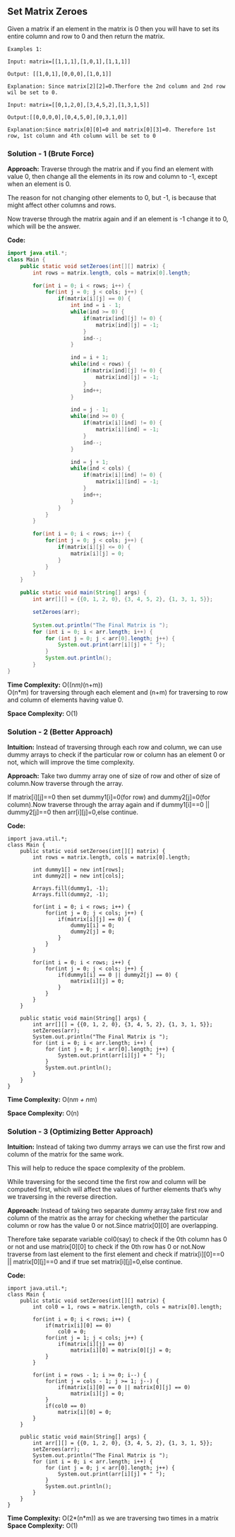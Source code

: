 ## Set Matrix Zeroes
Given a matrix if an element in the matrix is 0 then you will have to set its entire column and row to 0 and then return the matrix.

```
Examples 1:

Input: matrix=[[1,1,1],[1,0,1],[1,1,1]]

Output: [[1,0,1],[0,0,0],[1,0,1]]

Explanation: Since matrix[2][2]=0.Therfore the 2nd column and 2nd row wil be set to 0.
 
Input: matrix=[[0,1,2,0],[3,4,5,2],[1,3,1,5]]

Output:[[0,0,0,0],[0,4,5,0],[0,3,1,0]]

Explanation:Since matrix[0][0]=0 and matrix[0][3]=0. Therefore 1st row, 1st column and 4th column will be set to 0
```

### Solution - 1 (Brute Force)
**Approach:** Traverse through the matrix and if you find an element with value 0, then change all the elements in its row and column to -1, except when an element is 0. 

The reason for not changing other elements to 0, but -1, is because that might affect other columns and rows. 

Now traverse through the matrix again and if an element is -1 change it to 0, which will be the answer.

**Code:** <br/>
```java
import java.util.*;
class Main {
    public static void setZeroes(int[][] matrix) {
        int rows = matrix.length, cols = matrix[0].length;

        for(int i = 0; i < rows; i++) {
            for(int j = 0; j < cols; j++) {
                if(matrix[i][j] == 0) {
                    int ind = i - 1;
                    while(ind >= 0) {
                        if(matrix[ind][j] != 0) {
                            matrix[ind][j] = -1;
                        }
                        ind--;
                    }

                    ind = i + 1;
                    while(ind < rows) {
                        if(matrix[ind][j] != 0) {
                            matrix[ind][j] = -1;
                        }
                        ind++;
                    }

                    ind = j - 1;
                    while(ind >= 0) {
                        if(matrix[i][ind] != 0) {
                            matrix[i][ind] = -1;
                        }
                        ind--;
                    }

                    ind = j + 1;
                    while(ind < cols) {
                        if(matrix[i][ind] != 0) {
                            matrix[i][ind] = -1;
                        }
                        ind++;
                    }
                }
            }
        }

        for(int i = 0; i < rows; i++) {
            for(int j = 0; j < cols; j++) {
                if(matrix[i][j] <= 0) {
                    matrix[i][j] = 0;
                }
            }
        }
    }

    public static void main(String[] args) {
        int arr[][] = {{0, 1, 2, 0}, {3, 4, 5, 2}, {1, 3, 1, 5}};

        setZeroes(arr);
        
        System.out.println("The Final Matrix is ");
        for (int i = 0; i < arr.length; i++) {
            for (int j = 0; j < arr[0].length; j++) {
                System.out.print(arr[i][j] + " ");
            }
            System.out.println();
        }
}
```

**Time Complexity:** O((n*m)*(n+m)) <br/>
O(n*m) for traversing through each element and (n+m) for traversing to row and column of elements having value 0.

**Space Complexity:** O(1)

### Solution - 2 (Better Approach)
**Intuition:** Instead of traversing through each row and column, we can use dummy arrays to check if the particular row or column has an element 0 or not, which will improve the time complexity.

**Approach:** Take two dummy array one of size of row and other of size of column.Now traverse through the array.

If matrix[i][j]==0 then set dummy1[i]=0(for row) and dummy2[j]=0(for column).Now traverse through the array again and if dummy1[i]==0  || dummy2[j]==0 then arr[i][j]=0,else continue.

**Code:** <br/>
```java:
import java.util.*;
class Main {
    public static void setZeroes(int[][] matrix) {
        int rows = matrix.length, cols = matrix[0].length;

        int dummy1[] = new int[rows];
        int dummy2[] = new int[cols];

        Arrays.fill(dummy1, -1);
        Arrays.fill(dummy2, -1);

        for(int i = 0; i < rows; i++) {
            for(int j = 0; j < cols; j++) {
                if(matrix[i][j] == 0) {
                    dummy1[i] = 0;
                    dummy2[j] = 0;
                }
            }
        }

        for(int i = 0; i < rows; i++) {
            for(int j = 0; j < cols; j++) {
                if(dummy1[i] == 0 || dummy2[j] == 0) {
                    matrix[i][j] = 0;
                }
            }
        }
    }

    public static void main(String[] args) {
        int arr[][] = {{0, 1, 2, 0}, {3, 4, 5, 2}, {1, 3, 1, 5}};
        setZeroes(arr);
        System.out.println("The Final Matrix is ");
        for (int i = 0; i < arr.length; i++) {
            for (int j = 0; j < arr[0].length; j++) {
                System.out.print(arr[i][j] + " ");
            }
            System.out.println();
        }
    }
}
```

**Time Complexity:** O(n*m + n*m)

**Space Complexity:** O(n)

### Solution - 3 (Optimizing Better Approach)
**Intuition:** Instead of taking two dummy arrays we can use the first row and column of the matrix for the same work. 

This will help to reduce the space complexity of the problem. 

While traversing for the second time the first row and column will be computed first, which will affect the values of further elements that’s why we traversing in the reverse direction.

**Approach:** Instead of taking two separate dummy array,take first row and column of the matrix as the array for checking whether the particular column or row has the value 0 or not.Since matrix[0][0] are overlapping.

Therefore take separate variable col0(say) to check if the 0th column has 0 or not and use matrix[0][0] to check if the 0th row has 0 or not.Now traverse from last element to the first element and check if matrix[i][0]==0 || matrix[0][j]==0 and if true set matrix[i][j]=0,else continue.

**Code:** <br/>
```java:
import java.util.*;
class Main {
    public static void setZeroes(int[][] matrix) {
        int col0 = 1, rows = matrix.length, cols = matrix[0].length;

        for(int i = 0; i < rows; i++) {
            if(matrix[i][0] == 0)
                col0 = 0;
            for(int j = 1; j < cols; j++) {
                if(matrix[i][j] == 0)
                    matrix[i][0] = matrix[0][j] = 0;
            }
        }

        for(int i = rows - 1; i >= 0; i--) {
            for(int j = cols - 1; j >= 1; j--) {
                if(matrix[i][0] == 0 || matrix[0][j] == 0)
                    matrix[i][j] = 0; 
            }
            if(col0 == 0)
                matrix[i][0] = 0;
        }
    }

    public static void main(String[] args) {
        int arr[][] = {{0, 1, 2, 0}, {3, 4, 5, 2}, {1, 3, 1, 5}};
        setZeroes(arr);
        System.out.println("The Final Matrix is ");
        for (int i = 0; i < arr.length; i++) {
            for (int j = 0; j < arr[0].length; j++) {
                System.out.print(arr[i][j] + " ");
            }
            System.out.println();
        }
    }
}
```

**Time Complexity:** O(2*(n*m)) as we are traversing two times in a matrix <br/>
**Space Complexity:** O(1)

